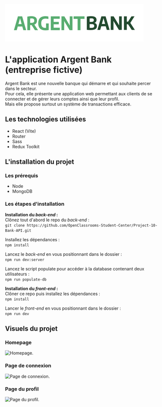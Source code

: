 ![Logo de l'application SportSee.](/public/assets/img/argentBankLogo.png)

# L'application Argent Bank (entreprise fictive)
Argent Bank est une nouvelle banque qui démarre et qui souhaite percer dans le secteur.<br>
Pour cela, elle présente une application web permettant aux clients de se connecter et de gérer leurs comptes ainsi que leur profil.<br>
Mais elle propose surtout un système de transactions efficace.

## Les technologies utilisées
- React (Vite)
- Router
- Sass
- Redux Toolkit

## L'installation du projet
### Les prérequis
- Node
- MongoDB

### Les étapes d'installation
**Installation du _back-end_ :** <br>
Clônez tout d'abord le repo du _back-end_ :<br>
`git clone https://github.com/OpenClassrooms-Student-Center/Project-10-Bank-API.git`

Installez les dépendances : <br>
`npm install`

Lancez le _back-end_ en vous positionnant dans le dossier : <br>
`npm run dev:server`

Lancez le script populate pour accéder à la database contenant deux utilisateurs : <br>
`npm run populate-db`

**Installation du _front-end_ :** <br>
Clôner ce repo puis installez les dépendances : <br>
`npm install`

Lancer le _front-end_ en vous positionnant dans le dossier : <br>
`npm run dev`

## Visuels du projet
### Homepage
![Homepage.](/argent-bank/public/assets/screenshots/homepage.png)

### Page de connexion
![Page de connexion.](/argent-bank/public/assets/screenshots/signin.png)

### Page du profil
![Page du profil.](/argent-bank/public/assets/screenshots/profile.png)